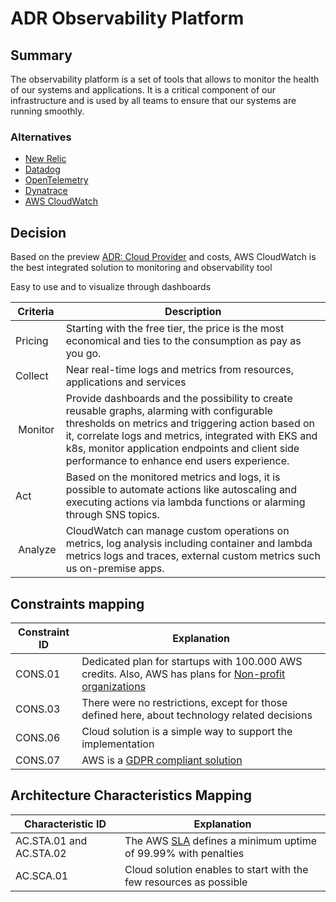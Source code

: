 # ADR Observability Platform

## Summary
The observability platform is a set of tools that allows to monitor the health of our systems and applications. It is a critical component of our infrastructure and is used by all teams to ensure that our systems are running smoothly.

### Alternatives
* [New Relic](https://newrelic.com/)
* [Datadog](https://www.datadoghq.com/)
* [OpenTelemetry](https://opentelemetry.io/)
* [Dynatrace](https://www.dynatrace.com/)
* [AWS CloudWatch](https://aws.amazon.com/cloudwatch/)

## Decision
Based on the preview [ADR: Cloud Provider](./adr-cloud.md) and costs, AWS CloudWatch is the best integrated solution to monitoring and observability tool

Easy to use and to visualize through dashboards

| Criteria | Description |
| -------- | ----------- |
| Pricing | Starting with the free tier, the price is the most economical and ties to the consumption as pay as you go. |
| Collect | Near real-time logs and metrics from resources, applications and services |
| Monitor | Provide dashboards and the possibility to create reusable graphs, alarming with configurable thresholds on metrics and triggering action based on it, correlate logs and metrics, integrated with EKS and k8s, monitor application endpoints and client side performance to enhance end users experience. |
| Act | Based on the monitored metrics and logs, it is possible to automate actions like autoscaling and executing actions via lambda functions or alarming through SNS topics. |
| Analyze | CloudWatch can manage custom operations on metrics, log analysis including container and lambda metrics logs and traces, external custom metrics such us on-premise apps. |

## Constraints mapping

| Constraint ID | Explanation |
| ------------- | ----------- |
| CONS.01 | Dedicated plan for startups with 100.000 AWS credits. Also, AWS has plans for [Non-profit organizations](https://aws.amazon.com/government-education/nonprofits/?wwps-cards.sort-by=item.additionalFields.sortDate&wwps-cards.sort-order=desc) |
| CONS.03 | There were no restrictions, except for those defined here, about technology related decisions |
| CONS.06 | Cloud solution is a simple way to support the implementation |
| CONS.07 | AWS is a [GDPR compliant solution](https://aws.amazon.com/compliance/gdpr-center/) |

## Architecture Characteristics Mapping

| Characteristic ID | Explanation |
| ------------- | ----------- |
| AC.STA.01 and AC.STA.02 | The AWS [SLA](https://aws.amazon.com/compute/sla/) defines a minimum uptime of 99.99% with penalties |
| AC.SCA.01 | Cloud solution enables to start with the few resources as possible |
